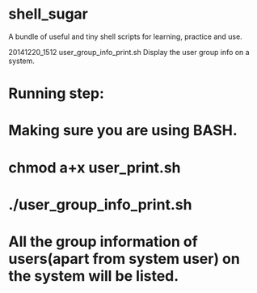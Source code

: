 shell_sugar
===========

A bundle of useful and tiny shell scripts for learning, practice and use.

20141220_1512
user_group_info_print.sh
Display the user group info on a system.
# Running step:
# Making sure you are using BASH.
# chmod a+x user_print.sh
# ./user_group_info_print.sh
# All the group information of users(apart from system user) on the system will be listed.
